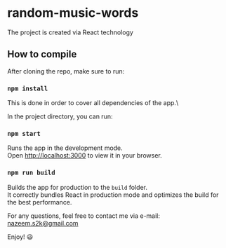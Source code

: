# random-music-words

The project is created via React technology

## How to compile

After cloning the repo, make sure to run:

### `npm install`

This is done in order to cover all dependencies of the app.\

In the project directory, you can run:

### `npm start`

Runs the app in the development mode.\
Open [http://localhost:3000](http://localhost:3000) to view it in your browser.


### `npm run build`

Builds the app for production to the `build` folder.\
It correctly bundles React in production mode and optimizes the build for the best performance.

For any questions, feel free to contact me via e-mail: nazeem.s2k@gmail.com

Enjoy! :smiley: